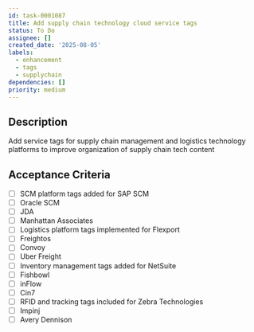 ```yaml
---
id: task-0001087
title: Add supply chain technology cloud service tags
status: To Do
assignee: []
created_date: '2025-08-05'
labels:
  - enhancement
  - tags
  - supplychain
dependencies: []
priority: medium
---
```


## Description

Add service tags for supply chain management and logistics technology platforms to improve organization of supply chain tech content

## Acceptance Criteria

- [ ] SCM platform tags added for SAP SCM
- [ ] Oracle SCM
- [ ] JDA
- [ ] Manhattan Associates
- [ ] Logistics platform tags implemented for Flexport
- [ ] Freightos
- [ ] Convoy
- [ ] Uber Freight
- [ ] Inventory management tags added for NetSuite
- [ ] Fishbowl
- [ ] inFlow
- [ ] Cin7
- [ ] RFID and tracking tags included for Zebra Technologies
- [ ] Impinj
- [ ] Avery Dennison
